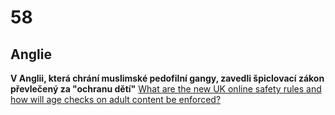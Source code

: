# 58

## Anglie 

**V Anglii, která chrání muslimské pedofilní gangy, zavedli špiclovací zákon převlečený za "ochranu dětí"** [What are the new UK online safety rules and how will age checks on adult content be enforced?](https://www.theguardian.com/technology/2025/jul/24/what-are-the-new-uk-online-safety-rules-and-how-will-they-be-enforced)
